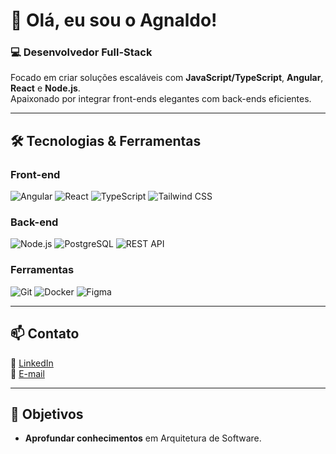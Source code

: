 # 👋 Olá, eu sou o Agnaldo! 

### **💻 Desenvolvedor Full-Stack**  
Focado em criar soluções escaláveis com **JavaScript/TypeScript**, **Angular**, **React** e **Node.js**.  
Apaixonado por integrar front-ends elegantes com back-ends eficientes.  

---

## **🛠 Tecnologias & Ferramentas**  

### **Front-end**  
![Angular](https://img.shields.io/badge/Angular-DD0031?style=for-the-badge&logo=angular&logoColor=white)
![React](https://img.shields.io/badge/React-61DAFB?style=for-the-badge&logo=react&logoColor=black)
![TypeScript](https://img.shields.io/badge/TypeScript-3178C6?style=for-the-badge&logo=typescript&logoColor=white)
![Tailwind CSS](https://img.shields.io/badge/Tailwind_CSS-06B6D4?style=for-the-badge&logo=tailwind-css&logoColor=white)

### **Back-end**  
![Node.js](https://img.shields.io/badge/Node.js-339933?style=for-the-badge&logo=node.js&logoColor=white)
![PostgreSQL](https://img.shields.io/badge/PostgreSQL-4169E1?style=for-the-badge&logo=postgresql&logoColor=white)
![REST API](https://img.shields.io/badge/REST_API-FF6C37?style=for-the-badge&logo=node.js&logoColor=white)

### **Ferramentas**  
![Git](https://img.shields.io/badge/Git-F05032?style=for-the-badge&logo=git&logoColor=white)
![Docker](https://img.shields.io/badge/Docker-2496ED?style=for-the-badge&logo=docker&logoColor=white)
![Figma](https://img.shields.io/badge/Figma-F24E1E?style=for-the-badge&logo=figma&logoColor=white)

---

## **📫 Contato**  

💼 [LinkedIn](https://www.linkedin.com/in/agnaldois)  
📧 [E-mail](mailto:agnaldoingles222245@gmail.com) 

---

## **🎯 Objetivos**  
- **Aprofundar conhecimentos** em Arquitetura de Software. 
